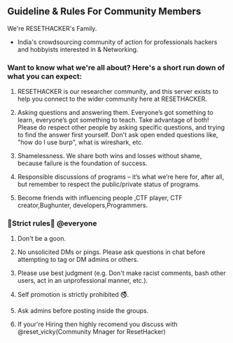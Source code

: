 ## Guideline & Rules For Community Members


We're RESETHACKER's Family.

- India's crowdsourcing community of action for professionals hackers and hobbyists interested in  & Networking.

### Want to know what we're all about? Here's a short run down of what you can expect:

1.    RESETHACKER is our researcher community, and this server exists to help you connect to the wider community here at RESETHACKER. 

2.    Asking questions and answering them. Everyone’s got something to learn, everyone’s got something to teach. Take advantage of both!  
      Please do respect other people by asking specific questions, and trying to find the answer first yourself. 
      Don't ask open ended questions like, "how do I use burp", what is wireshark, etc.

3.    Shamelessness. We share both wins and losses without shame, because failure is the foundation of success. 

4.    Responsible discussions of programs – it’s what we’re here for, after all, but remember to respect the public/private status of programs. 

5.    Become friends with influencing people ,CTF player, CTF creator,Bughunter, developers,Programmers.

### 🚨Strict rules🚷 @everyone

1) Don't be a goon.

2) No unsolicited DMs or pings.  Please ask questions in chat before attempting to tag or DM admins or others.

3) Please use best judgment (e.g. Don't make racist comments, bash other users, act in an unprofessional manner, etc.).

4) Self promotion is strictly prohibited 🚭.

5) Ask admins before posting inside the groups.

6) If your're Hiring then highly recomend you discuss with @reset_vicky(Community Mnager for ResetHacker)



